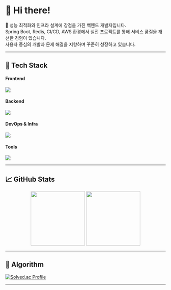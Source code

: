 <div align="left">

# 👋 Hi there! 

🌱 성능 최적화와 인프라 설계에 강점을 가진 백엔드 개발자입니다.  
Spring Boot, Redis, CI/CD, AWS 환경에서 실전 프로젝트를 통해 서비스 품질을 개선한 경험이 있습니다.  
사용자 중심의 개발과 문제 해결을 지향하며 꾸준히 성장하고 있습니다.

---

## 🚀 Tech Stack

<div>
  <h4>Frontend</h4>
  <img src="https://skillicons.dev/icons?i=html,css,js,react,redux" />
</div>

<div>
  <h4>Backend</h4>
  <img src="https://skillicons.dev/icons?i=java,spring,nodejs,py,mysql,redis" />
</div>

<div>
  <h4>DevOps & Infra</h4>
  <img src="https://skillicons.dev/icons?i=aws,docker,githubactions" />
</div>

<div>
  <h4>Tools</h4>
  <img src="https://skillicons.dev/icons?i=git,github,notion,figma,vscode,intellij" />
</div>

---

## 📈 GitHub Stats

<div align="center">
  <img height="170px" src="https://github-readme-stats.vercel.app/api?username=kssosoy&show_icons=true&theme=default" />
  <img height="170px" src="https://github-readme-stats.vercel.app/api/top-langs/?username=kssosoy&layout=compact" />
</div>

---

## 🧠 Algorithm

[![Solved.ac Profile](http://mazassumnida.wtf/api/v2/generate_badge?boj=qws1566)](https://solved.ac/qws1566/)

---

</div>
